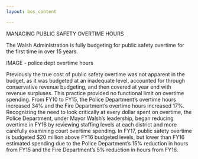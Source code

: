 ```yaml
---
layout: bos_content

---
```

MANAGING PUBLIC SAFETY OVERTIME HOURS


The Walsh Administration is fully budgeting for public safety overtime for the first time in over 15 years.


IMAGE - police dept overtime hours

Previously the true cost of public safety overtime was not apparent in the budget, as it was budgeted at an inadequate level, accounted for through conservative revenue budgeting, and then covered at year end with revenue surpluses. This practice provided no functional limit on overtime spending. From FY10 to FY15, the Police Department’s overtime hours increased 34% and the Fire Department’s overtime hours increased 17%. Recognizing the need to look critically at every dollar spent on overtime, the Police Department, under Mayor Walsh’s leadership, began reducing overtime in FY16 by reviewing staffing levels at each district and more carefully examining court overtime spending. In FY17, public safety overtime is budgeted $20 million above FY16 budgeted levels, but lower than FY16 estimated spending due to the Police Department’s 15% reduction in hours from FY15 and the Fire Department’s 5% reduction in hours from FY16.
